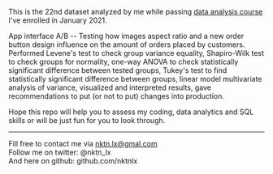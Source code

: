 This is the 22nd dataset analyzed by me while passing [data analysis course](https://karpov.courses/) I've enrolled in January 2021.   



App interface A/B -- Testing how images aspect ratio and a new order button design influence on the amount of orders placed by customers. Performed Levene's test to check group variance equality, Shapiro-Wilk test to check groups for normality, one-way ANOVA to check statistically significant difference between tested groups, Tukey's test to find statistically significant difference between groups, linear model multivariate analysis of variance, visualized and interpreted results, gave recommendations to put (or not to put) changes into production.
 



Hope this repo will help you to assess my coding, data analytics and SQL skills or will be just fun for you to look through.    



--------------------------------------------
Fill free to contact me via nktn.lx@gmal.com  
Follow me on twitter: @nktn_lx  
And here on github: github.com/nktnlx  